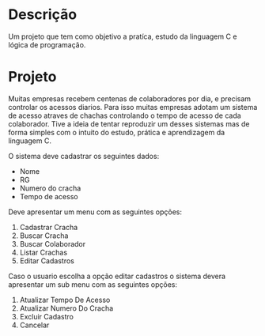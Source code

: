 # Descrição 
Um projeto que tem como objetivo a pratíca, estudo da linguagem C e lógica de programação.

# Projeto 

Muitas empresas recebem centenas de colaboradores por dia, e precisam controlar os acessos diarios. Para isso muitas empresas adotam um sistema de acesso atraves de chachas
controlando o tempo de acesso de cada colaborador. Tive a ideia de tentar reproduzir um desses sistemas mas de forma simples com o intuito do estudo, prática e aprendizagem da linguagem C.

O sistema deve cadastrar os seguintes dados:
* Nome
* RG
* Numero do cracha
* Tempo de acesso

Deve apresentar um menu com as seguintes opções:

1. Cadastrar Cracha 
2. Buscar Cracha 
3. Buscar Colaborador 
4. Listar Crachas       
5. Editar Cadastros 

 Caso o usuario escolha a opção editar cadastros o sistema devera apresentar um sub menu com as seguintes opções:
  
1. Atualizar Tempo De Acesso
2. Atualizar Numero Do Cracha
3. Excluir Cadastro
4. Cancelar 




